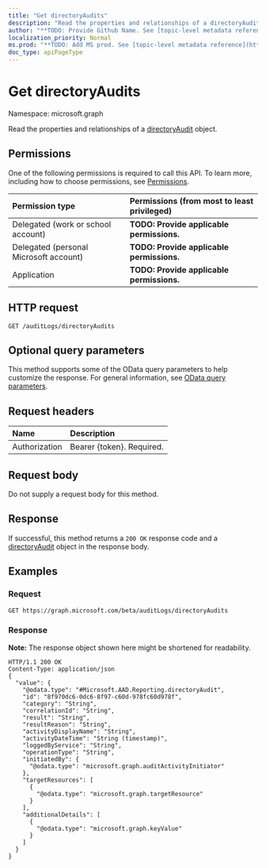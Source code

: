 ```yaml
---
title: "Get directoryAudits"
description: "Read the properties and relationships of a directoryAudit object."
author: "**TODO: Provide Github Name. See [topic-level metadata reference](https://msgo.azurewebsites.net/add/document/guidelines/metadata.html#topic-level-metadata)**"
localization_priority: Normal
ms.prod: "**TODO: Add MS prod. See [topic-level metadata reference](https://msgo.azurewebsites.net/add/document/guidelines/metadata.html#topic-level-metadata)**"
doc_type: apiPageType
---
```


# Get directoryAudits

Namespace: microsoft.graph

Read the properties and relationships of a [directoryAudit](../resources/directoryaudit.md) object.

## Permissions
One of the following permissions is required to call this API. To learn more, including how to choose permissions, see [Permissions](/concepts/permissions-reference.md).

|Permission type|Permissions (from most to least privileged)|
|:---|:---|
|Delegated (work or school account)|**TODO: Provide applicable permissions.**|
|Delegated (personal Microsoft account)|**TODO: Provide applicable permissions.**|
|Application|**TODO: Provide applicable permissions.**|

## HTTP request

<!-- {
  "blockType": "ignored"
}
-->
``` http
GET /auditLogs/directoryAudits
```

## Optional query parameters
This method supports some of the OData query parameters to help customize the response. For general information, see [OData query parameters](/graph/query-parameters).

## Request headers
|Name|Description|
|:---|:---|
|Authorization|Bearer {token}. Required.|

## Request body
Do not supply a request body for this method.

## Response

If successful, this method returns a `200 OK` response code and a [directoryAudit](../resources/directoryaudit.md) object in the response body.

## Examples

### Request
<!-- {
  "blockType": "request",
  "name": "get_directoryaudit"
}
-->
``` http
GET https://graph.microsoft.com/beta/auditLogs/directoryAudits
```


### Response
**Note:** The response object shown here might be shortened for readability.
<!-- {
  "blockType": "response",
  "truncated": true,
  "@odata.type": "Microsoft.AAD.Reporting.directoryAudit"
}
-->
``` http
HTTP/1.1 200 OK
Content-Type: application/json
{
  "value": {
    "@odata.type": "#Microsoft.AAD.Reporting.directoryAudit",
    "id": "8f970dc6-0dc6-8f97-c60d-978fc60d978f",
    "category": "String",
    "correlationId": "String",
    "result": "String",
    "resultReason": "String",
    "activityDisplayName": "String",
    "activityDateTime": "String (timestamp)",
    "loggedByService": "String",
    "operationType": "String",
    "initiatedBy": {
      "@odata.type": "microsoft.graph.auditActivityInitiator"
    },
    "targetResources": [
      {
        "@odata.type": "microsoft.graph.targetResource"
      }
    ],
    "additionalDetails": [
      {
        "@odata.type": "microsoft.graph.keyValue"
      }
    ]
  }
}
```

